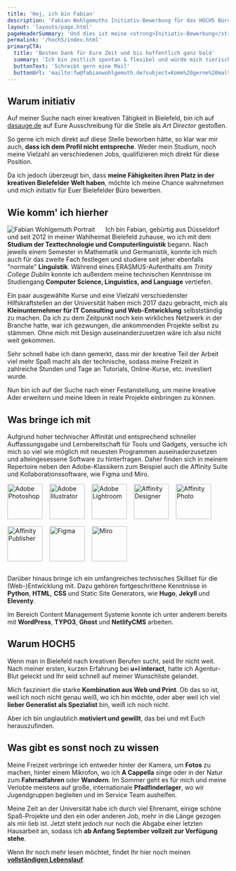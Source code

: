 ```yaml
---
title: 'Hej, ich bin Fabian'
description: 'Fabian Wohlgemuths Initiativ-Bewerbung für das HOCH5 Büro in Bielefeld.'
layout: 'layouts/page.html'
pageHeaderSummary: 'Und dies ist meine <strong>Initiativ-Bewerbung</strong> für das HOCH5 Büro in Bielefeld.'
permalink: '/hoch5/index.html'
primaryCTA:
  title: 'Besten Dank für Eure Zeit und bis hoffentlich ganz bald'
  summary: 'Ich bin zeitlich spontan & flexibel und würde mich tierisch über eine Einladung zum persönlichen Gespräch freuen.'
  buttonText: 'Schreibt gern eine Mail'
  buttonUrl: 'mailto:fw@fabianwohlgemuth.de?subject=Komm%20gerne%20mal%20vorbei'
---
```


<style>

.img-grid p {
  display: flex;
  flex-direction: row;
  flex-wrap: wrap;
}
.img-grid p img {
  width: 5rem;
  height: 5rem;
  margin-right: 1rem;
  margin-bottom: 1rem;
}

.img-portrait p img {
  max-width: 15rem;
  padding-right: 1.5rem;
  float: left;
}
</style>

## Warum initiativ

Auf meiner Suche nach einer kreativen Tätigkeit in Bielefeld, bin ich auf [dasauge.de](https://dasauge.de/jobs/stellenangebote/fest/e617919?einloggen) auf Eure Ausschreibung für die Stelle als _Art Director_ gestoßen.

So gerne ich mich direkt auf diese Stelle beworben hätte, so klar war mir auch, **dass ich dem Profil nicht entspreche**. Weder mein Studium, noch meine Vielzahl an verschiedenen Jobs, qualifizieren mich direkt für diese Position.

Da ich jedoch überzeugt bin, dass **meine Fähigkeiten ihren Platz in der kreativen Bielefelder Welt haben**, möchte ich meine Chance wahrnehmen und mich initiativ für Euer Bielefelder Büro bewerben.

## Wie komm' ich hierher

<div class="img-portrait">

![Fabian Wohlgemuth Portrait](/images/fw_beard.webp)

Ich bin Fabian, gebürtig aus Düsseldorf und seit 2012 in meiner Wahlheimat Bielefeld zuhause, wo ich mit dem **Studium der Texttechnologie und Computerlinguistik** begann. Nach jeweils einem Semester in Mathematik und Germanistik, konnte ich mich auch für das zweite Fach festlegen und studiere seit jeher ebenfalls "normale" **Linguistik**. Während eines ERASMUS-Aufenthalts am _Trinity College Dublin_ konnte ich außerdem meine technischen Kenntnisse im Studiengang **Computer Science, Linguistics, and Language** vertiefen.

</div>

Ein paar ausgewählte Kurse und eine Vielzahl verschiedenster Hilfskraftstellen an der Universität haben mich 2017 dazu gebracht, mich als **Kleinunternehmer für IT Consulting und Web-Entwicklung** selbstständig zu machen. Da ich zu dem Zeitpunkt noch kein wirkliches Netzwerk in der Branche hatte, war ich gezwungen, die ankommenden Projekte selbst zu stämmen. Ohne mich mit Design auseinanderzusetzen wäre ich also nicht weit gekommen.

Sehr schnell habe ich dann gemerkt, dass mir der kreative Teil der Arbeit viel mehr Spaß macht als der technische, sodass meine Freizeit in zahlreiche Stunden und Tage an Tutorials, Online-Kurse, etc. investiert wurde.

Nun bin ich auf der Suche nach einer Festanstellung, um meine kreative Ader erweitern und meine Ideen in reale Projekte einbringen zu können.

## Was bringe ich mit

Aufgrund hoher technischer Affinität und entsprechend schneller Auffassungsgabe und Lernbereitschaft für Tools und Gadgets, versuche ich mich so viel wie möglich mit neuesten Programmen auseinaderzusetzen und alteingesessene Software zu hinterfragen. Daher finden sich in meinem Repertoire neben den Adobe-Klassikern zum Beispiel auch die Affinity Suite und Kollaborationssoftware, wie Figma und Miro.

<div class="img-grid">

![Adobe Photoshop](/images/hoch5/ps.webp "Adobe Photoshop")
![Adobe Illustrator](/images/hoch5/ai.webp "Adobe Illustrator")
![Adobe Lightroom](/images/hoch5/lr.webp "Adobe Lightroom")
![Affinity Designer](/images/hoch5/ad.webp "Affinity Designer")
![Affinity Photo](/images/hoch5/ap.webp "Affinity Photo")
![Affinity Publisher](/images/hoch5/apub.webp "Affinity Publisher")
![Figma](/images/hoch5/figma.svg "Figma")
![Miro](/images/hoch5/miro.webp "Miro")

</div>

Darüber hinaus bringe ich ein umfangreiches technisches Skillset für die (Web-)Entwicklung mit. Dazu gehören fortgeschrittene Kenntnisse in **Python**, **HTML**, **CSS** und Static Site Generators, wie **Hugo**, **Jekyll** und **Eleventy**.

Im Bereich Content Management Systeme konnte ich unter anderem bereits mit **WordPress**, **TYPO3**, **Ghost** und **NetlifyCMS** arbeiten.

## Warum HOCH5

Wenn man in Bielefeld nach kreativen Berufen sucht, seid Ihr nicht weit. Nach meiner ersten, kurzen Erfahrung bei **u+i interact**, hatte ich Agentur-Blut geleckt und Ihr seid schnell auf meiner Wunschliste gelandet.

Mich fasziniert die starke **Kombination aus Web und Print**. Ob das so ist, weil ich noch nicht genau weiß, wo ich hin möchte, oder aber weil ich viel **lieber Generalist als Spezialist** bin, weiß ich noch nicht.

Aber ich bin unglaublich **motiviert und gewillt**, das bei und mit Euch herauszufinden.

## Was gibt es sonst noch zu wissen

Meine Freizeit verbringe ich entweder hinter der Kamera, um **Fotos** zu machen, hinter einem Mikrofon, wo ich **A Cappella** singe oder in der Natur zum **Fahrradfahren** oder **Wandern**. Im Sommer geht es für mich und meine Verlobte meistens auf große, internationale **Pfadfinderlager**, wo wir Jugendgruppen begleiten und im Service Team aushelfen.

Meine Zeit an der Universität habe ich durch viel Ehrenamt, einige schöne Spaß-Projekte und den ein oder anderen Job, mehr in die Länge gezogen als mir lieb ist. Jetzt steht jedoch nur noch die Abgabe einer letzten Hausarbeit an, sodass ich **ab Anfang September vollzeit zur Verfügung stehe**.

Wenn Ihr noch mehr lesen möchtet, findet Ihr hier noch meinen [**vollständigen Lebenslauf**](/assets/wohlgemuth_fabian_cv_hoch5.pdf).

